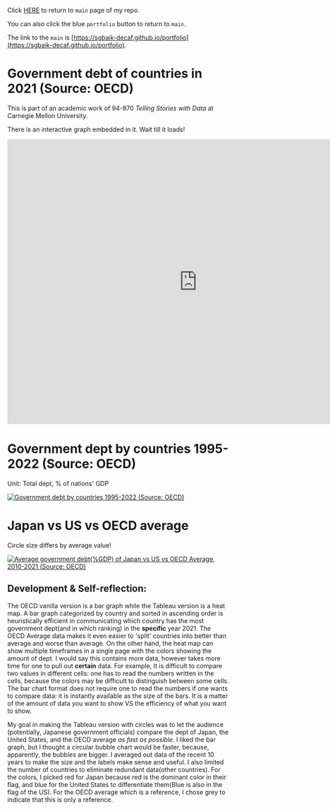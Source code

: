 Click [HERE](https://sgbaik-decaf.github.io/portfolio) to return to `main` page of my repo.

You can also click the blue `portfolio` button to return to `main`.

The link to the `main` is [https://sgbaik-decaf.github.io/portfolio](https://sgbaik-decaf.github.io/portfolio).

# Government debt of countries in 2021 (Source: OECD)

This is part of an academic work of 94-870 *Telling Stories with Data* at Carnegie Mellon University.

There is an interactive graph embedded in it. Wait till it loads!

<iframe src="https://data.oecd.org/chart/7krX" width="860" height="645" style="border: 0" mozallowfullscreen="true" webkitallowfullscreen="true" allowfullscreen="true"><a href="https://data.oecd.org/chart/7krX" target="_blank">OECD Chart: General government debt, Total, % of GDP, Annual, 2021</a></iframe>

# Government dept by countries 1995-2022 (Source: OECD)

Unit: Total dept, % of nations' GDP

<div class='tableauPlaceholder' id='viz1706586954511' style='position: relative'><noscript><a href='#'><img alt='Government debt by countries 1995-2022 (Source: OECD) ' src='https:&#47;&#47;public.tableau.com&#47;static&#47;images&#47;go&#47;govtdept&#47;Sheet1&#47;1_rss.png' style='border: none' /></a></noscript><object class='tableauViz'  style='display:none;'><param name='host_url' value='https%3A%2F%2Fpublic.tableau.com%2F' /> <param name='embed_code_version' value='3' /> <param name='site_root' value='' /><param name='name' value='govtdept&#47;Sheet1' /><param name='tabs' value='no' /><param name='toolbar' value='yes' /><param name='static_image' value='https:&#47;&#47;public.tableau.com&#47;static&#47;images&#47;go&#47;govtdept&#47;Sheet1&#47;1.png' /> <param name='animate_transition' value='yes' /><param name='display_static_image' value='yes' /><param name='display_spinner' value='yes' /><param name='display_overlay' value='yes' /><param name='display_count' value='yes' /><param name='language' value='en-US' /><param name='filter' value='publish=yes' /></object></div>
<script type='text/javascript'>
  var divElement = document.getElementById('viz1706586954511');
  var vizElement = divElement.getElementsByTagName('object')[0];
  vizElement.style.width='100%';vizElement.style.height=(divElement.offsetWidth*0.75)+'px';
  var scriptElement = document.createElement('script');
  scriptElement.src = 'https://public.tableau.com/javascripts/api/viz_v1.js';
  vizElement.parentNode.insertBefore(scriptElement, vizElement);
</script>

# Japan vs US vs OECD average

Circle size differs by average value!

<div class='tableauPlaceholder' id='viz1706590452052' style='position: relative'><noscript><a href='#'><img alt='Average government debt(%GDP) of Japan vs US vs OECD Average, 2010-2021 (Source: OECD) ' src='https:&#47;&#47;public.tableau.com&#47;static&#47;images&#47;go&#47;govtdept2&#47;Sheet1&#47;1_rss.png' style='border: none' /></a></noscript><object class='tableauViz'  style='display:none;'><param name='host_url' value='https%3A%2F%2Fpublic.tableau.com%2F' /> <param name='embed_code_version' value='3' /> <param name='site_root' value='' /><param name='name' value='govtdept2&#47;Sheet1' /><param name='tabs' value='no' /><param name='toolbar' value='yes' /><param name='static_image' value='https:&#47;&#47;public.tableau.com&#47;static&#47;images&#47;go&#47;govtdept2&#47;Sheet1&#47;1.png' /> <param name='animate_transition' value='yes' /><param name='display_static_image' value='yes' /><param name='display_spinner' value='yes' /><param name='display_overlay' value='yes' /><param name='display_count' value='yes' /><param name='language' value='en-US' /><param name='filter' value='publish=yes' /></object></div>
<script type='text/javascript'>
  var divElement = document.getElementById('viz1706590452052');
  var vizElement = divElement.getElementsByTagName('object')[0];
  vizElement.style.width='100%';vizElement.style.height=(divElement.offsetWidth*0.75)+'px';
  var scriptElement = document.createElement('script');
  scriptElement.src = 'https://public.tableau.com/javascripts/api/viz_v1.js';
  vizElement.parentNode.insertBefore(scriptElement, vizElement);
</script>


## Development & Self-reflection:

 The OECD vanilla version is a bar graph while the Tableau version is a heat map. A bar graph categorized by country and sorted in ascending order is heuristically efficient in communicating which country has the most government dept(and in which ranking) in the **specific** year 2021. The OECD Average data makes it even easier to 'split' countries into better than average and worse than average. On the other hand, the heat map can show multiple timeframes in a single page with the colors showing the amount of dept. I would say this contains more data, however takes more time for one to pull out **certain** data.
 For example, It is difficult to compare two values in different cells: one has to read the numbers written in the cells, because the colors may be difficult to distinguish between some cells. The bar chart format does not require one to read the numbers if one wants to compare data: it is instantly available as the size of the bars. It is a matter of the amount of data you want to show VS the efficiency of what you want to show.

My goal in making the Tableau version with circles was to let the audience (potentially, Japanese government officials) compare the dept of Japan, the United States, and the OECD average *as fast as possible*. I liked the bar graph, but I thought a circular bubble chart would be faster, because, apparently, the bubbles are bigger. I averaged out data of the recent 10 years to make the size and the labels make sense and useful. I also limited the number of countries to eliminate redundant data(other countries). For the colors, I picked red for Japan because red is the dominant color in their flag, and blue for the United States to differentiate them(Blue is also in the flag of the US). For the OECD average which is a reference, I chose grey to indicate that this is only a reference.

